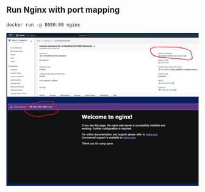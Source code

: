 ## Run Nginx with port mapping

```
docker run -p 8080:80 nginx
```


![Demo](./portmap_demo1.jpg)




